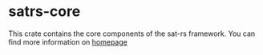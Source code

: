 satrs-core
======

This crate contains the core components of the sat-rs framework.
You can find more information on [homepage](https://egit.irs.uni-stuttgart.de/rust/sat-rs)

